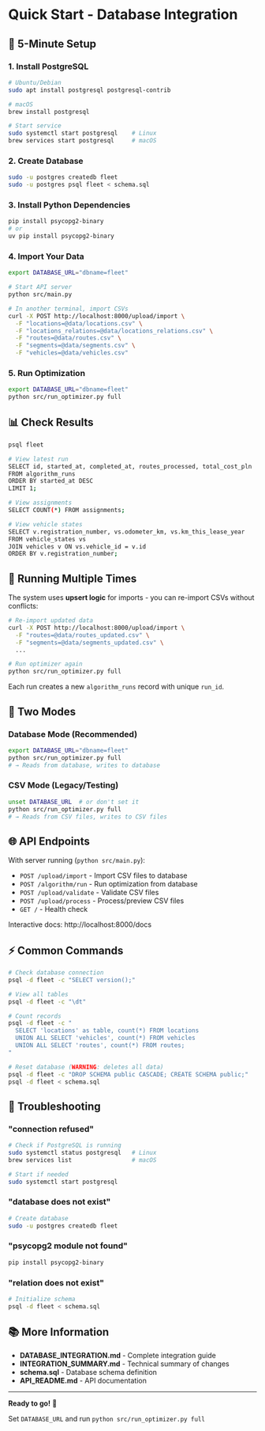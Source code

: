 # Quick Start - Database Integration

## 🚀 5-Minute Setup

### 1. Install PostgreSQL
```bash
# Ubuntu/Debian
sudo apt install postgresql postgresql-contrib

# macOS
brew install postgresql

# Start service
sudo systemctl start postgresql    # Linux
brew services start postgresql     # macOS
```

### 2. Create Database
```bash
sudo -u postgres createdb fleet
sudo -u postgres psql fleet < schema.sql
```

### 3. Install Python Dependencies
```bash
pip install psycopg2-binary
# or
uv pip install psycopg2-binary
```

### 4. Import Your Data
```bash
export DATABASE_URL="dbname=fleet"

# Start API server
python src/main.py

# In another terminal, import CSVs
curl -X POST http://localhost:8000/upload/import \
  -F "locations=@data/locations.csv" \
  -F "locations_relations=@data/locations_relations.csv" \
  -F "routes=@data/routes.csv" \
  -F "segments=@data/segments.csv" \
  -F "vehicles=@data/vehicles.csv"
```

### 5. Run Optimization
```bash
export DATABASE_URL="dbname=fleet"
python src/run_optimizer.py full
```

## 📊 Check Results

```bash
psql fleet

# View latest run
SELECT id, started_at, completed_at, routes_processed, total_cost_pln 
FROM algorithm_runs 
ORDER BY started_at DESC 
LIMIT 1;

# View assignments
SELECT COUNT(*) FROM assignments;

# View vehicle states
SELECT v.registration_number, vs.odometer_km, vs.km_this_lease_year
FROM vehicle_states vs
JOIN vehicles v ON vs.vehicle_id = v.id
ORDER BY v.registration_number;
```

## 🔄 Running Multiple Times

The system uses **upsert logic** for imports - you can re-import CSVs without conflicts:

```bash
# Re-import updated data
curl -X POST http://localhost:8000/upload/import \
  -F "routes=@data/routes_updated.csv" \
  -F "segments=@data/segments_updated.csv" \
  ...

# Run optimizer again
python src/run_optimizer.py full
```

Each run creates a new `algorithm_runs` record with unique `run_id`.

## 🎯 Two Modes

### Database Mode (Recommended)
```bash
export DATABASE_URL="dbname=fleet"
python src/run_optimizer.py full
# → Reads from database, writes to database
```

### CSV Mode (Legacy/Testing)
```bash
unset DATABASE_URL  # or don't set it
python src/run_optimizer.py full
# → Reads from CSV files, writes to CSV files
```

## 🌐 API Endpoints

With server running (`python src/main.py`):

- `POST /upload/import` - Import CSV files to database
- `POST /algorithm/run` - Run optimization from database
- `POST /upload/validate` - Validate CSV files
- `POST /upload/process` - Process/preview CSV files
- `GET /` - Health check

Interactive docs: http://localhost:8000/docs

## ⚡ Common Commands

```bash
# Check database connection
psql -d fleet -c "SELECT version();"

# View all tables
psql -d fleet -c "\dt"

# Count records
psql -d fleet -c "
  SELECT 'locations' as table, count(*) FROM locations
  UNION ALL SELECT 'vehicles', count(*) FROM vehicles
  UNION ALL SELECT 'routes', count(*) FROM routes;
"

# Reset database (WARNING: deletes all data)
psql -d fleet -c "DROP SCHEMA public CASCADE; CREATE SCHEMA public;"
psql -d fleet < schema.sql
```

## 🔧 Troubleshooting

### "connection refused"
```bash
# Check if PostgreSQL is running
sudo systemctl status postgresql   # Linux
brew services list                 # macOS

# Start if needed
sudo systemctl start postgresql
```

### "database does not exist"
```bash
# Create database
sudo -u postgres createdb fleet
```

### "psycopg2 module not found"
```bash
pip install psycopg2-binary
```

### "relation does not exist"
```bash
# Initialize schema
psql -d fleet < schema.sql
```

## 📚 More Information

- **DATABASE_INTEGRATION.md** - Complete integration guide
- **INTEGRATION_SUMMARY.md** - Technical summary of changes
- **schema.sql** - Database schema definition
- **API_README.md** - API documentation

---

**Ready to go!** 🎉

Set `DATABASE_URL` and run `python src/run_optimizer.py full`

